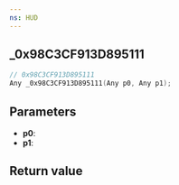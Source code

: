 ```yaml
---
ns: HUD
---
```

## _0x98C3CF913D895111

```c
// 0x98C3CF913D895111
Any _0x98C3CF913D895111(Any p0, Any p1);
```


## Parameters
* **p0**: 
* **p1**: 

## Return value
